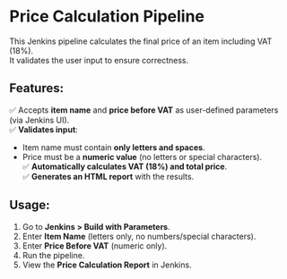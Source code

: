 # Price Calculation Pipeline

This Jenkins pipeline calculates the final price of an item including VAT (18%).  
It validates the user input to ensure correctness.

## Features:
✅ Accepts **item name** and **price before VAT** as user-defined parameters (via Jenkins UI).  
✅ **Validates input**:  
   - Item name must contain **only letters and spaces**.  
   - Price must be a **numeric value** (no letters or special characters).  
✅ **Automatically calculates VAT (18%) and total price**.  
✅ **Generates an HTML report** with the results.  

## Usage:
1. Go to **Jenkins > Build with Parameters**.
2. Enter **Item Name** (letters only, no numbers/special characters).
3. Enter **Price Before VAT** (numeric only).
4. Run the pipeline.
5. View the **Price Calculation Report** in Jenkins.